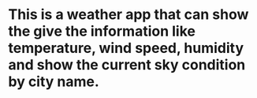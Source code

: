 # This is a weather app that can show the give the information like temperature, wind speed, humidity and show the current sky condition by city name. 